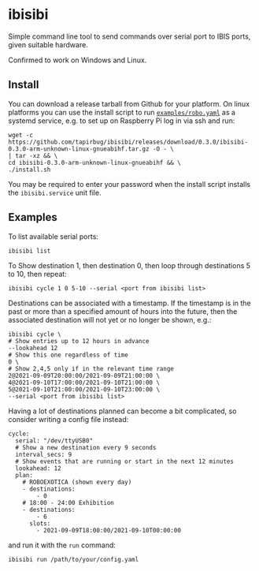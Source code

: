 # ibisibi
Simple command line tool to send commands over serial port to IBIS ports, given suitable hardware.

Confirmed to work on Windows and Linux.

## Install
You can download a release tarball from Github for your platform.
On linux platforms you can use the install script to run [`examples/robo.yaml`](examples/robo.yaml) as a
systemd service, e.g. to set up on Raspberry Pi log in via ssh and run:
```
wget -c https://github.com/tapirbug/ibisibi/releases/download/0.3.0/ibisibi-0.3.0-arm-unknown-linux-gnueabihf.tar.gz -O - \
| tar -xz && \
cd ibisibi-0.3.0-arm-unknown-linux-gnueabihf && \
./install.sh
```
You may be required to enter your password when the install script installs the `ibisibi.service` unit file.

## Examples
To list available serial ports:
```
ibisibi list
```

To Show destination 1, then destination 0, then loop through destinations 5 to 10, then repeat:
```
ibisibi cycle 1 0 5-10 --serial <port from ibisibi list>
```

Destinations can be associated with a timestamp. If the timestamp is in the past or more than a
specified amount of hours into the future, then the associated destination will not yet or no longer
be shown, e.g.:
```
ibisibi cycle \
# Show entries up to 12 hours in advance
--lookahead 12
# Show this one regardless of time
0 \
# Show 2,4,5 only if in the relevant time range
2@2021-09-09T20:00:00/2021-09-09T21:00:00 \
4@2021-09-10T17:00:00/2021-09-10T21:00:00 \
5@2021-09-10T21:00:00/2021-09-10T23:00:00 \
--serial <port from ibisibi list>
```

Having a lot of destinations planned can become a bit complicated, so consider
writing a config file instead:
```
cycle:
  serial: "/dev/ttyUSB0"
  # Show a new destination every 9 seconds
  interval_secs: 9
  # Show events that are running or start in the next 12 minutes
  lookahead: 12
  plan:
    # ROBOEXOTICA (shown every day)
    - destinations:
        - 0
    # 18:00 - 24:00 Exhibition
    - destinations:
        - 6
      slots:
        - 2021-09-09T18:00:00/2021-09-10T00:00:00
```
and run it with the `run` command:
```
ibisibi run /path/to/your/config.yaml
```